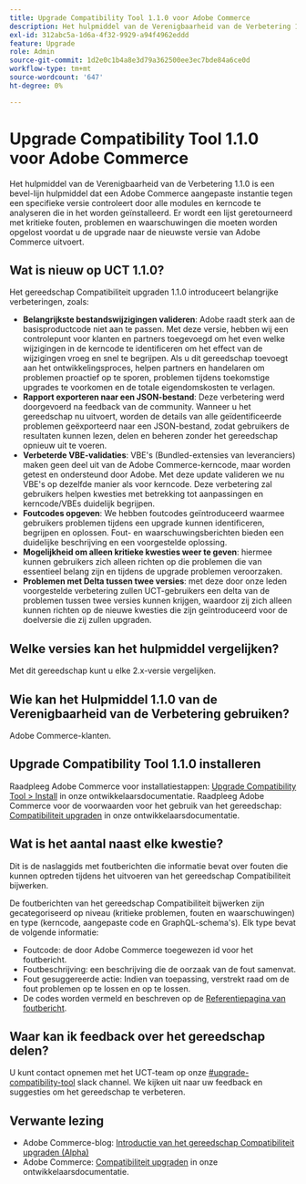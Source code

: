 ```yaml
---
title: Upgrade Compatibility Tool 1.1.0 voor Adobe Commerce
description: Het hulpmiddel van de Verenigbaarheid van de Verbetering 1.1.0 is een bevel-lijn hulpmiddel dat een Adobe Commerce aangepaste instantie tegen een specifieke versie controleert door alle modules en kerncode te analyseren die in het worden geïnstalleerd. Er wordt een lijst geretourneerd met kritieke fouten, problemen en waarschuwingen die moeten worden opgelost voordat u de upgrade naar de nieuwste versie van Adobe Commerce uitvoert.
exl-id: 312abc5a-1d6a-4f32-9929-a94f4962eddd
feature: Upgrade
role: Admin
source-git-commit: 1d2e0c1b4a8e3d79a362500ee3ec7bde84a6ce0d
workflow-type: tm+mt
source-wordcount: '647'
ht-degree: 0%

---
```


# Upgrade Compatibility Tool 1.1.0 voor Adobe Commerce

Het hulpmiddel van de Verenigbaarheid van de Verbetering 1.1.0 is een bevel-lijn hulpmiddel dat een Adobe Commerce aangepaste instantie tegen een specifieke versie controleert door alle modules en kerncode te analyseren die in het worden geïnstalleerd. Er wordt een lijst geretourneerd met kritieke fouten, problemen en waarschuwingen die moeten worden opgelost voordat u de upgrade naar de nieuwste versie van Adobe Commerce uitvoert.

## Wat is nieuw op UCT 1.1.0?

Het gereedschap Compatibiliteit upgraden 1.1.0 introduceert belangrijke verbeteringen, zoals:

* **Belangrijkste bestandswijzigingen valideren**: Adobe raadt sterk aan de basisproductcode niet aan te passen. Met deze versie, hebben wij een controlepunt voor klanten en partners toegevoegd om het even welke wijzigingen in de kerncode te identificeren om het effect van de wijzigingen vroeg en snel te begrijpen. Als u dit gereedschap toevoegt aan het ontwikkelingsproces, helpen partners en handelaren om problemen proactief op te sporen, problemen tijdens toekomstige upgrades te voorkomen en de totale eigendomskosten te verlagen.
* **Rapport exporteren naar een JSON-bestand**: Deze verbetering werd doorgevoerd na feedback van de community. Wanneer u het gereedschap nu uitvoert, worden de details van alle geïdentificeerde problemen geëxporteerd naar een JSON-bestand, zodat gebruikers de resultaten kunnen lezen, delen en beheren zonder het gereedschap opnieuw uit te voeren.
* **Verbeterde VBE-validaties**: VBE&#39;s (Bundled-extensies van leveranciers) maken geen deel uit van de Adobe Commerce-kerncode, maar worden getest en ondersteund door Adobe. Met deze update valideren we nu VBE&#39;s op dezelfde manier als voor kerncode. Deze verbetering zal gebruikers helpen kwesties met betrekking tot aanpassingen en kerncode/VBEs duidelijk begrijpen.
* **Foutcodes opgeven**: We hebben foutcodes geïntroduceerd waarmee gebruikers problemen tijdens een upgrade kunnen identificeren, begrijpen en oplossen. Fout- en waarschuwingsberichten bieden een duidelijke beschrijving en een voorgestelde oplossing.
* **Mogelijkheid om alleen kritieke kwesties weer te geven**: hiermee kunnen gebruikers zich alleen richten op die problemen die van essentieel belang zijn en tijdens de upgrade problemen veroorzaken.
* **Problemen met Delta tussen twee versies**: met deze door onze leden voorgestelde verbetering zullen UCT-gebruikers een delta van de problemen tussen twee versies kunnen krijgen, waardoor zij zich alleen kunnen richten op de nieuwe kwesties die zijn geïntroduceerd voor de doelversie die zij zullen upgraden.

## Welke versies kan het hulpmiddel vergelijken?

Met dit gereedschap kunt u elke 2.x-versie vergelijken.

## Wie kan het Hulpmiddel 1.1.0 van de Verenigbaarheid van de Verbetering gebruiken?

Adobe Commerce-klanten.

## Upgrade Compatibility Tool 1.1.0 installeren

Raadpleeg Adobe Commerce voor installatiestappen: [Upgrade Compatibility Tool > Install](https://devdocs.magento.com/upgrade-compatibility-tool/install.html) in onze ontwikkelaarsdocumentatie. Raadpleeg Adobe Commerce voor de voorwaarden voor het gebruik van het gereedschap: [Compatibiliteit upgraden](https://devdocs.magento.com/upgrade-compatibility-tool/prerequisites.html) in onze ontwikkelaarsdocumentatie.

## Wat is het aantal naast elke kwestie?

Dit is de naslaggids met foutberichten die informatie bevat over fouten die kunnen optreden tijdens het uitvoeren van het gereedschap Compatibiliteit bijwerken.

De foutberichten van het gereedschap Compatibiliteit bijwerken zijn gecategoriseerd op niveau (kritieke problemen, fouten en waarschuwingen) en type (kerncode, aangepaste code en GraphQL-schema&#39;s). Elk type bevat de volgende informatie:

* Foutcode: de door Adobe Commerce toegewezen id voor het foutbericht.
* Foutbeschrijving: een beschrijving die de oorzaak van de fout samenvat.
* Fout gesuggereerde actie: Indien van toepassing, verstrekt raad om de fout problemen op te lossen en op te lossen.
* De codes worden vermeld en beschreven op de [Referentiepagina van foutbericht](https://devdocs.magento.com/upgrade-compatibility-tool/errors.html).

## Waar kan ik feedback over het gereedschap delen?

U kunt contact opnemen met het UCT-team op onze [#upgrade-compatibility-tool](https://magentocommeng.slack.com/archives/C019Y143U9F) slack channel. We kijken uit naar uw feedback en suggesties om het gereedschap te verbeteren.

## Verwante lezing

* Adobe Commerce-blog: [Introductie van het gereedschap Compatibiliteit upgraden (Alpha)](https://magento.com/blog/magento-news/introducing-upgrade-compatibility-tool)
* Adobe Commerce: [Compatibiliteit upgraden](https://devdocs.magento.com/upgrade-compatibility-tool/introduction.html) in onze ontwikkelaarsdocumentatie.
